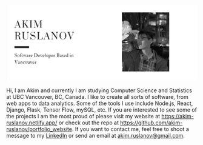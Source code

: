 <a href="https://akim-ruslanov.netlify.app/"><img src="https://github.com/akim-ruslanov/akim-ruslanov/blob/master/banner.jpg" alt="profile pic" style="margin: 10px auto 20px; display: block;"/></a>

Hi, I am Akim and currently I am studying Computer Science and Statistics at UBC Vancouver, BC, Canada. I like to create all sorts of software, from web apps to data analytics. Some of the tools I use include Node.js, React, Django, Flask, Tensor Flow, mySQL, etc. If you are interested to see some of the projects I am the most proud of please visit my website at https://akim-ruslanov.netlify.app/ or check out the repo at https://github.com/akim-ruslanov/portfolio_website. If you want to contact me, feel free to shoot a message to my [LinkedIn](https://www.linkedin.com/in/akim-r-945a34141/) or send an email at akim.ruslanov@gmail.com.
